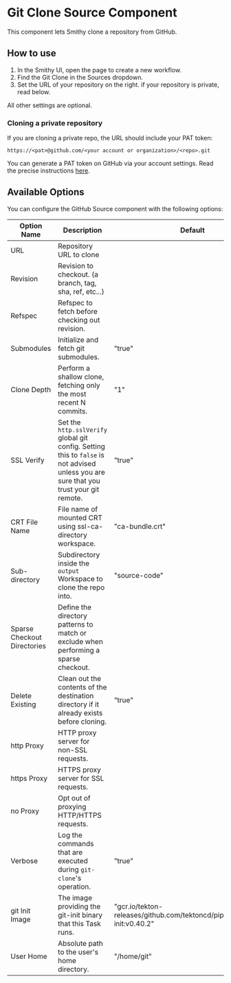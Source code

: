 # Git Clone Source Component

This component lets Smithy clone a repository from GitHub.

## How to use

1. In the Smithy UI, open the page to create a new workflow.
2. Find the Git Clone in the Sources dropdown.
3. Set the URL of your repository on the right. if your repository is private, read below.

All other settings are optional.

### Cloning a private repository

If you are cloning a private repo, the URL should include your PAT token:

`https://<pat>@github.com/<your account or organization>/<repo>.git`

You can generate a PAT token on GitHub via your account settings. Read the precise
instructions [here](https://docs.github.com/en/authentication/keeping-your-account-and-data-secure/managing-your-personal-access-tokens
).

## Available Options

You can configure the GitHub Source component with the following options:

| Option Name                 | Description                                                                                                                            | Default                                                                    | Type    |
|-----------------------------|----------------------------------------------------------------------------------------------------------------------------------------|----------------------------------------------------------------------------|---------|
| URL                         | Repository URL to clone                                                                                                                |                                                                            | String  |
| Revision                    | Revision to checkout. (a branch, tag, sha, ref, etc...)                                                                                |                                                                            | String  |
| Refspec                     | Refspec to fetch before checking out revision.                                                                                         |                                                                            | String  |
| Submodules                  | Initialize and fetch git submodules.                                                                                                   | "true"                                                                     | Boolean |
| Clone Depth                 | Perform a shallow clone, fetching only the most recent N commits.                                                                      | "1"                                                                        | Number  |
| SSL Verify                  | Set the `http.sslVerify` global git config. Setting this to `false` is not advised unless you are sure that you trust your git remote. | "true"                                                                     | Boolean |
| CRT File Name               | File name of mounted CRT using ssl-ca-directory workspace.                                                                             | "ca-bundle.crt"                                                            | String  |
| Sub-directory               | Subdirectory inside the `output` Workspace to clone the repo into.                                                                     | "source-code"                                                              | String  |
| Sparse Checkout Directories | Define the directory patterns to match or exclude when performing a sparse checkout.                                                   |                                                                            | String  | 
| Delete Existing             | Clean out the contents of the destination directory if it already exists before cloning.                                               | "true"                                                                     | Boolean |
| http Proxy                  | HTTP proxy server for non-SSL requests.                                                                                                |                                                                            | String  |
| https Proxy                 | HTTPS proxy server for SSL requests.                                                                                                   |                                                                            | String  |
| no Proxy                    | Opt out of proxying HTTP/HTTPS requests.                                                                                               |                                                                            | String  |
| Verbose                     | Log the commands that are executed during `git-clone`'s operation.                                                                     | "true"                                                                     | Boolean |
| git Init Image              | The image providing the git-init binary that this Task runs.                                                                           | "gcr.io/tekton-releases/github.com/tektoncd/pipeline/cmd/git-init:v0.40.2" | String  |
| User Home                   | Absolute path to the user's home directory.                                                                                            | "/home/git"                                                                | String  |